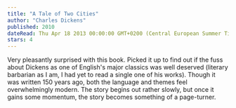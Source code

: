 ```yaml
---
title: "A Tale of Two Cities"
author: "Charles Dickens"
published: 2010
dateRead: Thu Apr 18 2013 00:00:00 GMT+0200 (Central European Summer Time)
stars: 4
---
```

Very pleasantly surprised with this book. Picked it up to find out if the fuss about Dickens as one of English's major classics was well deserved (literary barbarian as I am, I had yet to read a single one of his works). Though it was written 150 years ago, both the language and themes feel overwhelmingly modern. The story begins out rather slowly, but once it gains some momentum, the story becomes something of a page-turner.

